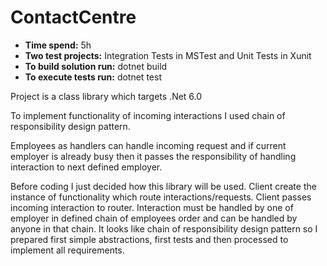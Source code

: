 # ContactCentre
- **Time spend:** 5h
- **Two test projects:** Integration Tests in MSTest and Unit Tests in Xunit
- **To build solution run:** dotnet build
- **To execute tests run:** dotnet test

Project is a class library which targets .Net 6.0

To implement functionality of incoming interactions I used chain of responsibility design pattern.

Employees as handlers can handle incoming request and if current employer is already busy then it passes the responsibility of handling interaction to next defined employer.

Before coding I just decided how this library will be used.
Client create the instance of functionality which route interactions/requests. 
Client passes incoming interaction to router. Interaction must be handled by one of employer in defined chain of employees order and can be handled by anyone in that chain.
It looks like chain of responsibility design pattern so I prepared first simple abstractions, first tests and then processed to implement all requirements.
